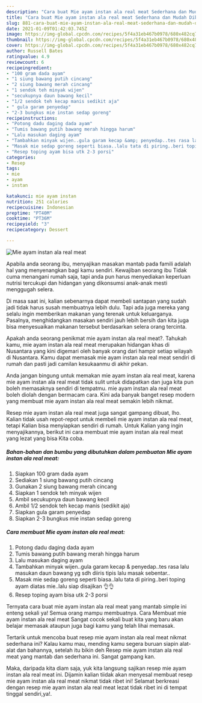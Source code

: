 ```yaml
---
description: "Cara buat Mie ayam instan ala real meat Sederhana dan Mudah Dibuat"
title: "Cara buat Mie ayam instan ala real meat Sederhana dan Mudah Dibuat"
slug: 881-cara-buat-mie-ayam-instan-ala-real-meat-sederhana-dan-mudah-dibuat
date: 2021-01-09T01:42:03.745Z
image: https://img-global.cpcdn.com/recipes/5f4a31eb467b0978/680x482cq70/mie-ayam-instan-ala-real-meat-foto-resep-utama.jpg
thumbnail: https://img-global.cpcdn.com/recipes/5f4a31eb467b0978/680x482cq70/mie-ayam-instan-ala-real-meat-foto-resep-utama.jpg
cover: https://img-global.cpcdn.com/recipes/5f4a31eb467b0978/680x482cq70/mie-ayam-instan-ala-real-meat-foto-resep-utama.jpg
author: Russell Bates
ratingvalue: 4.9
reviewcount: 6
recipeingredient:
- "100 gram dada ayam"
- "1 siung bawang putih cincang"
- "2 siung bawang merah cincang"
- "1 sendok teh minyak wijen"
- "secukupnya daun bawang kecil"
- "1/2 sendok teh kecap manis sedikit aja"
- " gula garam penyedap"
- "2-3 bungkus mie instan sedap goreng"
recipeinstructions:
- "Potong dadu daging dada ayam"
- "Tumis bawang putih bawang merah hingga harum"
- "Lalu masukan daging ayam"
- "Tambahkan minyak wijen..gula garam kecap &amp; penyedap..tes rasa lalu masukan daun bawang yg sdh diiris tipis lalu masak sebentar.."
- "Masak mie sedap goreng seperti biasa..lalu tata di piring..beri toping ayam diatas mie..lalu siap disajikan 👌👌"
- "Resep toping ayam bisa utk 2-3 porsi"
categories:
- Resep
tags:
- mie
- ayam
- instan

katakunci: mie ayam instan 
nutrition: 251 calories
recipecuisine: Indonesian
preptime: "PT40M"
cooktime: "PT36M"
recipeyield: "3"
recipecategory: Dessert

---
```



![Mie ayam instan ala real meat](https://img-global.cpcdn.com/recipes/5f4a31eb467b0978/680x482cq70/mie-ayam-instan-ala-real-meat-foto-resep-utama.jpg)

Apabila anda seorang ibu, menyajikan masakan mantab pada famili adalah hal yang menyenangkan bagi kamu sendiri. Kewajiban seorang ibu Tidak cuma menangani rumah saja, tapi anda pun harus menyediakan keperluan nutrisi tercukupi dan hidangan yang dikonsumsi anak-anak mesti menggugah selera.

Di masa  saat ini, kalian sebenarnya dapat membeli santapan yang sudah jadi tidak harus susah membuatnya lebih dulu. Tapi ada juga mereka yang selalu ingin memberikan makanan yang terenak untuk keluarganya. Pasalnya, menghidangkan masakan sendiri jauh lebih bersih dan kita juga bisa menyesuaikan makanan tersebut berdasarkan selera orang tercinta. 



Apakah anda seorang penikmat mie ayam instan ala real meat?. Tahukah kamu, mie ayam instan ala real meat merupakan hidangan khas di Nusantara yang kini digemari oleh banyak orang dari hampir setiap wilayah di Nusantara. Kamu dapat memasak mie ayam instan ala real meat sendiri di rumah dan pasti jadi camilan kesukaanmu di akhir pekan.

Anda jangan bingung untuk memakan mie ayam instan ala real meat, karena mie ayam instan ala real meat tidak sulit untuk didapatkan dan juga kita pun boleh memasaknya sendiri di tempatmu. mie ayam instan ala real meat boleh diolah dengan bermacam cara. Kini ada banyak banget resep modern yang membuat mie ayam instan ala real meat semakin lebih nikmat.

Resep mie ayam instan ala real meat juga sangat gampang dibuat, lho. Kalian tidak usah repot-repot untuk membeli mie ayam instan ala real meat, tetapi Kalian bisa menyiapkan sendiri di rumah. Untuk Kalian yang ingin menyajikannya, berikut ini cara membuat mie ayam instan ala real meat yang lezat yang bisa Kita coba.

<!--inarticleads1-->

##### Bahan-bahan dan bumbu yang dibutuhkan dalam pembuatan Mie ayam instan ala real meat:

1. Siapkan 100 gram dada ayam
1. Sediakan 1 siung bawang putih cincang
1. Gunakan 2 siung bawang merah cincang
1. Siapkan 1 sendok teh minyak wijen
1. Ambil secukupnya daun bawang kecil
1. Ambil 1/2 sendok teh kecap manis (sedikit aja)
1. Siapkan  gula garam penyedap
1. Siapkan 2-3 bungkus mie instan sedap goreng




<!--inarticleads2-->

##### Cara membuat Mie ayam instan ala real meat:

1. Potong dadu daging dada ayam
1. Tumis bawang putih bawang merah hingga harum
1. Lalu masukan daging ayam
1. Tambahkan minyak wijen..gula garam kecap &amp; penyedap..tes rasa lalu masukan daun bawang yg sdh diiris tipis lalu masak sebentar..
1. Masak mie sedap goreng seperti biasa..lalu tata di piring..beri toping ayam diatas mie..lalu siap disajikan 👌👌
1. Resep toping ayam bisa utk 2-3 porsi




Ternyata cara buat mie ayam instan ala real meat yang mantab simple ini enteng sekali ya! Semua orang mampu membuatnya. Cara Membuat mie ayam instan ala real meat Sangat cocok sekali buat kita yang baru akan belajar memasak ataupun juga bagi kamu yang telah lihai memasak.

Tertarik untuk mencoba buat resep mie ayam instan ala real meat nikmat sederhana ini? Kalau kamu mau, mending kamu segera buruan siapin alat-alat dan bahannya, setelah itu bikin deh Resep mie ayam instan ala real meat yang mantab dan sederhana ini. Sangat gampang kan. 

Maka, daripada kita diam saja, yuk kita langsung sajikan resep mie ayam instan ala real meat ini. Dijamin kalian tiidak akan menyesal membuat resep mie ayam instan ala real meat nikmat tidak ribet ini! Selamat berkreasi dengan resep mie ayam instan ala real meat lezat tidak ribet ini di tempat tinggal sendiri,ya!.

